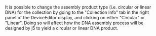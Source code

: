 It is possible to change the assembly product type (i.e. circular or linear DNA) for the collection by going to the "Collection Info" tab in the right panel of the DeviceEditor display, and clicking on either "Circular" or "Linear". Doing so will affect how the DNA assembly process will be designed by j5 to yield a circular or linear DNA product.